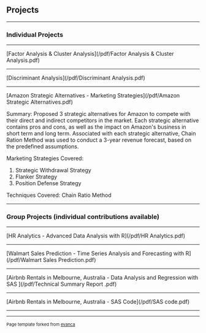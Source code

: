 ## Projects

---

### Individual Projects 

---
[Factor Analysis & Cluster Analysis](/pdf/Factor Analysis & Cluster Analysis.pdf)


---
[Discriminant Analysis](/pdf/Discriminant Analysis.pdf)


---
[Amazon Strategic Alternatives - Marketing Strategies](/pdf/Amazon Strategic Alternatives.pdf)

Summary:
Proposed 3 strategic alternatives for Amazon to compete with their direct and indirect competitors in the market. Each strategic alternative contains pros and cons, as well as the impact on Amazon's business in short term and long term. Associated with each strategic alternative, Chain Ration Method was used to conduct a 3-year revenue forecast, based on the predefined assumptions.

Marketing Strategies Covered:
1. Strategic Withdrawal Strategy
2. Flanker Strategy
3. Position Defense Strategy

Techniques Covered:
Chain Ratio Method

---

### Group Projects (individual contributions available)

---
[HR Analytics - Advanced Data Analysis with R](/pdf/HR Analytics.pdf)


---
[Walmart Sales Prediction - Time Series Analysis and Forecasting with R](/pdf/Walmart Sales Prediction.pdf)


---
[Airbnb Rentals in Melbourne, Australia - Data Analysis and Regression with SAS ](/pdf/Technical Summary Report .pdf)

---
[Airbnb Rentals in Melbourne, Australia - SAS Code](/pdf/SAS code.pdf)

---




---
<p style="font-size:11px">Page template forked from <a href="https://github.com/evanca/quick-portfolio">evanca</a></p>
<!-- Remove above link if you don't want to attibute -->
